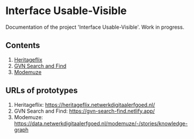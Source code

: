 # Interface Usable-Visible

Documentation of the project 'Interface Usable-Visible'. Work in progress.

## Contents

1. [Heritageflix](./heritageflix/README.md)
1. [GVN Search and Find](./gvn-search-find/README.md)
1. [Modemuze](./modemuze/README.md)

## URLs of prototypes

1. Heritageflix: https://heritageflix.netwerkdigitaalerfgoed.nl/
1. GVN Search and Find: https://gvn-search-find.netlify.app/
1. Modemuze: https://data.netwerkdigitaalerfgoed.nl/modemuze/-/stories/knowledge-graph
